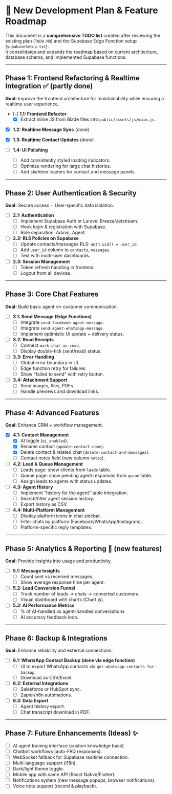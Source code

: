 # 📌 New Development Plan & Feature Roadmap

This document is a **comprehensive TODO list** created after reviewing the existing plan (`TODO.MD`) and the Supabase Edge Function setup (`supabaseSetup.txt`).  
It consolidates and expands the roadmap based on current architecture, database schema, and implemented Supabase functions.

---

## **Phase 1: Frontend Refactoring & Realtime Integration** ✅ (partly done)

**Goal:** Improve the frontend architecture for maintainability while ensuring a realtime user experience.

- [-] **1.1: Frontend Refactor**
  - [x] Extract inline JS from Blade files into `public/assets/js/main.js`.

- [x] **1.2: Realtime Message Sync** (done)

- [x] **1.3: Realtime Contact Updates** (done)

- [ ] **1.4: UI Polishing**
  - [ ] Add consistently styled loading indicators.
  - [ ] Optimize rendering for large chat histories.
  - [ ] Add skeleton loaders for contact and message panels.

---

## **Phase 2: User Authentication & Security**

**Goal:** Secure access + User-specific data isolation.

- [ ] **2.1: Authentication**
  - [ ] Implement Supabase Auth or Laravel Breeze/Jetstream.
  - [ ] Hook login & registration with Supabase.
  - [ ] Role separation: Admin, Agent.

- [ ] **2.2: RLS Policies on Supabase**
  - [ ] Update contacts/messages RLS: `auth.uid() = user_id`.
  - [ ] Add `user_id` column to `contacts`, `messages`.
  - [ ] Test with multi-user dashboards.

- [ ] **2.3: Session Management**
  - [ ] Token refresh handling in frontend.
  - [ ] Logout from all devices.

---

## **Phase 3: Core Chat Features**

**Goal:** Build basic agent <-> customer communication.

- [ ] **3.1: Send Message (Edge Functions)**
  - [ ] Integrate `send-facebook-agent-message`.
  - [ ] Integrate `send-agent-whatsapp-message`.
  - [ ] Implement optimistic UI update + delivery status.

- [ ] **3.2: Read Receipts**
  - [ ] Connect `mark-chat-as-read`.
  - [ ] Display double-tick (sent/read) status.

- [ ] **3.3: Error Handling**
  - [ ] Global error boundary in UI.
  - [ ] Edge function retry for failures.
  - [ ] Show "failed to send" with retry button.

- [ ] **3.4: Attachment Support**
  - [ ] Send images, files, PDFs.
  - [ ] Handle previews and download links.

---

## **Phase 4: Advanced Features**

**Goal:** Enhance CRM + workflow management.

- [x] **4.1: Contact Management**
  - [x] AI toggle (`ai_enabled`).
  - [x] Rename contact (`update-contact-name`).
  - [x] Delete contact & related chat (`delete-contact-and-messages`).
  - [ ] Contact notes field (new column `notes`).

- [ ] **4.2: Lead & Queue Management**
  - [ ] Leads page: show clients from `leads` table.
  - [ ] Queue page: show pending agent responses from `queue` table.
  - [ ] Assign leads to agents with status updates.

- [ ] **4.3: Agent History**
  - [ ] Implement "history for the agent" table integration.
  - [ ] Search/filter agent session history.
  - [ ] Export history as CSV.

- [ ] **4.4: Multi-Platform Management**
  - [ ] Display platform icons in chat sidebar.
  - [ ] Filter chats by platform (Facebook/WhatsApp/Instagram).
  - [ ] Platform-specific reply templates.

---

## **Phase 5: Analytics & Reporting** 🚀 (new features)

**Goal:** Provide insights into usage and productivity.

- [ ] **5.1: Message Insights**
  - [ ] Count sent vs received messages.
  - [ ] Show average response time per agent.

- [ ] **5.2: Lead Conversion Funnel**
  - [ ] Track number of leads → chats → converted customers.
  - [ ] Visual dashboard with charts (Chart.js).

- [ ] **5.3: AI Performance Metrics**
  - [ ] % of AI-handled vs agent-handled conversations.
  - [ ] AI accuracy feedback loop.

---

## **Phase 6: Backup & Integrations**

**Goal:** Enhance reliability and external connections.

- [ ] **6.1: WhatsApp Contact Backup (done via edge function)**
  - [ ] UI to export WhatsApp contacts via `get-whatsapp-contacts-for-backup`.
  - [ ] Download as CSV/Excel.

- [ ] **6.2: External Integrations**
  - [ ] Salesforce or HubSpot sync.
  - [ ] Zapier/n8n automations.

- [ ] **6.3: Data Export**
  - [ ] Agent history export.
  - [ ] Chat transcript download in PDF.

---

## **Phase 7: Future Enhancements (Ideas)** ✨

- [ ] AI agent training interface (custom knowledge base).
- [ ] Chatbot workflows (auto-FAQ responses).
- [ ] WebSocket fallback for Supabase realtime connection.
- [ ] Multi-language support (i18n).
- [ ] Dark/light theme toggle.
- [ ] Mobile app with same API (React Native/Flutter).
- [ ] Notifications system (new message popups, browser notifications).
- [ ] Voice note support (record & playback).